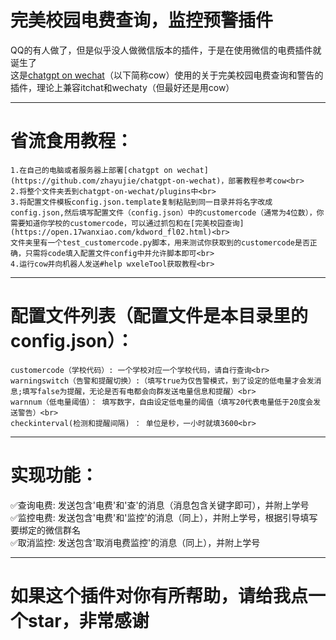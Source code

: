 # **完美校园电费查询，监控预警插件**<br>
QQ的有人做了，但是似乎没人做微信版本的插件，于是在使用微信的电费插件就诞生了<br>
这是[chatgpt on wechat](https://github.com/zhayujie/chatgpt-on-wechat)（以下简称cow）使用的关于完美校园电费查询和警告的插件，理论上兼容itchat和wechaty（但最好还是用cow）<br>

---

# **省流食用教程：**<br>
    1.在自己的电脑或者服务器上部署[chatgpt on wechat](https://github.com/zhayujie/chatgpt-on-wechat)，部署教程参考cow<br>
    2.将整个文件夹丢到chatgpt-on-wechat/plugins中<br>
    3.将配置文件模板config.json.template复制粘贴到同一目录并将名字改成config.json,然后填写配置文件（config.json）中的customercode（通常为4位数），你需要知道你学校的customercode，可以通过抓包和在[完美校园查询](https://open.17wanxiao.com/kdword_fl02.html)<br>
    文件夹里有一个test_customercode.py脚本，用来测试你获取到的customercode是否正确，只需将code填入配置文件config中并允许脚本即可<br>
    4.运行cow并向机器人发送#help wxeleTool获取教程<br>

---

# **配置文件列表（配置文件是本目录里的config.json）：**<br>
    customercode（学校代码）: 一个学校对应一个学校代码，请自行查询<br>
    warningswitch（告警和提醒切换）:（填写true为仅告警模式，到了设定的低电量才会发消息;填写false为提醒，无论是否有电都会向群发送电量信息和提醒）<br>
    warnnum（低电量阈值）： 填写数字，自由设定低电量的阈值（填写20代表电量低于20度会发送警告）<br>
    checkinterval(检测和提醒间隔) ： 单位是秒，一小时就填3600<br>

---

# **实现功能：**<br>
✅查询电费: 发送包含'电费'和'查'的消息（消息包含关键字即可），并附上学号<br>
✅监控电费: 发送包含'电费'和'监控'的消息（同上），并附上学号，根据引导填写要绑定的微信群名<br>
✅取消监控: 发送包含'取消电费监控'的消息（同上），并附上学号<br>

---
# **如果这个插件对你有所帮助，请给我点一个star，非常感谢**